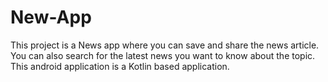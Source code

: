 # New-App
This project is a News app where you can save and share the news article. You can also search for the latest news you want to know about the topic. This android application is a Kotlin based application.
